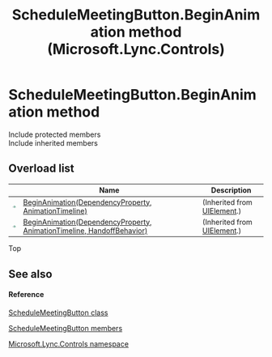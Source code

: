 ﻿---
title: ScheduleMeetingButton.BeginAnimation method  (Microsoft.Lync.Controls)
TOCTitle: 'BeginAnimation method '
ms:assetid: Overload:Microsoft.Lync.Controls.ScheduleMeetingButton.BeginAnimation_DI_3_UC_OCS14MrefLyncWPF
ms:mtpsurl: https://msdn.microsoft.com/en-us/library/microsoft.lync.controls.schedulemeetingbutton.beginanimation_di_3_uc_ocs14mreflyncwpf(v=office.15)
ms:contentKeyID: 48598555
ms.date: 07/28/2014
mtps_version: v=office.15
f1_keywords:
- Microsoft.Lync.Controls.ScheduleMeetingButton.BeginAnimation
dev_langs:
- CSharp
- JScript
- VB
- other
---

# ScheduleMeetingButton.BeginAnimation method

Include protected members  
Include inherited members  

## Overload list

<table>
<thead>
<tr class="header">
<th> </th>
<th>Name</th>
<th>Description</th>
</tr>
</thead>
<tbody>
<tr class="odd">
<td><img src="images/Hh347903.pubmethod(Office.15).gif" title="Public method" alt="Public method" /></td>
<td><a href="http://msdn2.microsoft.com/en-us/library/ms598906">BeginAnimation(DependencyProperty, AnimationTimeline)</a></td>
<td>(Inherited from <a href="http://msdn2.microsoft.com/en-us/library/ms590078">UIElement</a>.)</td>
</tr>
<tr class="even">
<td><img src="images/Hh347903.pubmethod(Office.15).gif" title="Public method" alt="Public method" /></td>
<td><a href="http://msdn2.microsoft.com/en-us/library/ms598905">BeginAnimation(DependencyProperty, AnimationTimeline, HandoffBehavior)</a></td>
<td>(Inherited from <a href="http://msdn2.microsoft.com/en-us/library/ms590078">UIElement</a>.)</td>
</tr>
</tbody>
</table>


Top

## See also

#### Reference

[ScheduleMeetingButton class](schedulemeetingbutton-class-microsoft-lync-controls_1.md)

[ScheduleMeetingButton members](schedulemeetingbutton-members-microsoft-lync-controls_1.md)

[Microsoft.Lync.Controls namespace](microsoft-lync-controls-namespace_1.md)

